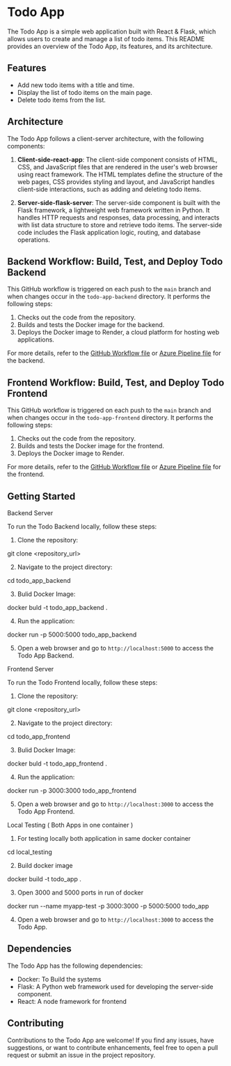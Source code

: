 # Todo App

The Todo App is a simple web application built with React & Flask, which allows users to create and manage a list of todo items. This README provides an overview of the Todo App, its features, and its architecture.

## Features

- Add new todo items with a title and time.
- Display the list of todo items on the main page.
- Delete todo items from the list.

## Architecture

The Todo App follows a client-server architecture, with the following components:

1. **Client-side-react-app**: The client-side component consists of HTML, CSS, and JavaScript files that are rendered in the user's web browser using react framework. The HTML templates define the structure of the web pages, CSS provides styling and layout, and JavaScript handles client-side interactions, such as adding and deleting todo items.

2. **Server-side-flask-server**: The server-side component is built with the Flask framework, a lightweight web framework written in Python. It handles HTTP requests and responses, data processing, and interacts with list data structure to store and retrieve todo items. The server-side code includes the Flask application logic, routing, and database operations.


## Backend Workflow: Build, Test, and Deploy Todo Backend

This GitHub workflow is triggered on each push to the `main` branch and when changes occur in the `todo-app-backend` directory. It performs the following steps:

1. Checks out the code from the repository.
2. Builds and tests the Docker image for the backend.
3. Deploys the Docker image to Render, a cloud platform for hosting web applications.

For more details, refer to the [GitHub Workflow file](./.github/workflows/build_test_deploy_todo_backend.yml) or [Azure Pipeline file](./azure_todo_backend_pipeline.yaml) for the backend.

## Frontend Workflow: Build, Test, and Deploy Todo Frontend

This GitHub workflow is triggered on each push to the `main` branch and when changes occur in the `todo-app-frontend` directory. It performs the following steps:

1. Checks out the code from the repository.
2. Builds and tests the Docker image for the frontend.
3. Deploys the Docker image to Render.

For more details, refer to the [GitHub Workflow file](./.github/workflows/build_test_deploy_todo_frontend.yml) or [Azure Pipeline file](./azure_todo_frontend_pipeline.yaml) for the frontend.


## Getting Started

Backend Server

To run the Todo Backend locally, follow these steps:

1. Clone the repository:

git clone <repository_url>

2. Navigate to the project directory:

cd todo_app_backend

3. Bulid Docker Image:

docker buld -t todo_app_backend .  

4. Run the application:

docker run -p 5000:5000 todo_app_backend


5. Open a web browser and go to `http://localhost:5000` to access the Todo App Backend.

Frontend Server

To run the Todo Frontend locally, follow these steps:

1. Clone the repository:

git clone <repository_url>

2. Navigate to the project directory:

cd todo_app_frontend

3. Bulid Docker Image:

docker buld -t todo_app_frontend .  

4. Run the application:

docker run -p 3000:3000 todo_app_frontend

5. Open a web browser and go to `http://localhost:3000` to access the Todo App Frontend.

Local Testing ( Both Apps in one container )

1. For testing locally both application in same docker container

cd local_testing

2. Build docker image

docker build -t todo_app .

3. Open 3000 and 5000 ports in run of docker

docker run --name myapp-test -p 3000:3000 -p 5000:5000 todo_app

4. Open a web browser and go to `http://localhost:3000` to access the Todo App.

## Dependencies

The Todo App has the following dependencies:

- Docker: To Build the systems
- Flask: A Python web framework used for developing the server-side component.
- React: A node framework for frontend

## Contributing

Contributions to the Todo App are welcome! If you find any issues, have suggestions, or want to contribute enhancements, feel free to open a pull request or submit an issue in the project repository.

